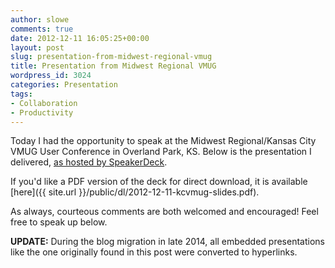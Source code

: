 ```yaml
---
author: slowe
comments: true
date: 2012-12-11 16:05:25+00:00
layout: post
slug: presentation-from-midwest-regional-vmug
title: Presentation from Midwest Regional VMUG
wordpress_id: 3024
categories: Presentation
tags:
- Collaboration
- Productivity
---
```


Today I had the opportunity to speak at the Midwest Regional/Kansas City VMUG User Conference in Overland Park, KS. Below is the presentation I delivered, [as hosted by SpeakerDeck](https://speakerdeck.com/slowe/keeping-up-with-the-joneses).

If you'd like a PDF version of the deck for direct download, it is available [here]({{ site.url }}/public/dl/2012-12-11-kcvmug-slides.pdf).

As always, courteous comments are both welcomed and encouraged! Feel free to speak up below.

**UPDATE:** During the blog migration in late 2014, all embedded presentations like the one originally found in this post were converted to hyperlinks.
